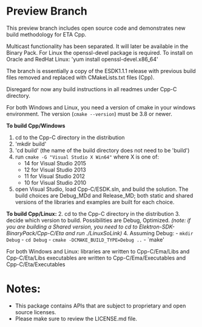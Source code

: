 # Preview Branch

This preview branch includes open source code and demonstrates new build methodology for ETA Cpp.

Multicast functionality has been separated. It will later be available in the Binary Pack.
For Linux the openssl-devel package is required. To install on Oracle and RedHat Linux: 'yum install openssl-devel.x86_64'

The branch is essentially a copy of the ESDK1.1.1 release with previous build files removed and replaced with CMakeLists.txt files (Cpp).

Disregard for now any build instructions in all readmes under Cpp-C directory.

For both Windows and Linux, you need a version of cmake in your windows environment. The version (`cmake --version`) must be 3.8 or newer.

**To build Cpp/Windows**
1. cd to the Cpp-C directory in the distribution
2. 'mkdir build'
3. 'cd build'  (the name of the build directory does not need to be 'build')
4. run `cmake -G "Visual Studio X Win64"` where X is one of:
	- 14 for Visual Studio 2015
	- 12 for Visual Studio 2013
	- 11 for Visual Studio 2012
	- 10 for Visual Studio 2010
4. open Visual Studio, load Cpp-C/ESDK.sln, and build the solution. The build choices are Debug_MDd and Release_MD; both static and shared versions of the libraries and examples are built for each choice.


**To build Cpp/Linux:**
2. cd to the Cpp-C directory in the distribution
3. decide which version to build. Possibilities are Debug, Optimized. *(note: if you are building a Shared version, you need to cd to Elektron-SDK-BinaryPack/Cpp-C/Eta and run ./LinuxSoLink)*
4. Assuming Debug:
	- `mkdir Debug`
	- `cd Debug`
	- `cmake -DCMAKE_BUILD_TYPE=Debug ..`
	- `make'
	
	
For both Windows and Linux:
	libraries are written to Cpp-C/Ema/Libs and Cpp-C/Eta/Libs
	executables are written to Cpp-C/Ema/Executables and Cpp-C/Eta/Executables


	
# Notes:
- This package contains APIs that are subject to proprietary and open source licenses.
- Please make sure to review the LICENSE.md file.

